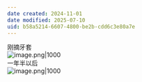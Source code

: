 ```yaml
---
date created: 2024-11-01
date modified: 2025-07-10
uid: b58a5214-6607-4800-be2b-cdd6c3e80a7e
---
```


刚摘牙套  
![image.png|1000](https://imagehosting4picgo.oss-cn-beijing.aliyuncs.com/imagehosting/fix-dir%2Fpicgo%2Fpicgo-clipboard-images%2F2024%2F11%2F01%2F11-17-28-6af3373a3aab3e0bbd2f8c86c2ee5464-202411011117667-8521d0.png)  
一年半以后  
![image.png|1000](https://imagehosting4picgo.oss-cn-beijing.aliyuncs.com/imagehosting/fix-dir%2Fpicgo%2Fpicgo-clipboard-images%2F2024%2F11%2F01%2F11-19-14-f802c60293f4c2bea3f7c2a96cd26428-202411011119679-2c1974.png)
